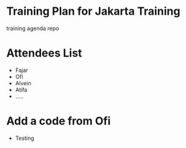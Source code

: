 # Training Plan for Jakarta Training
training agenda repo

# Attendees List

- Fajar
- Ofi
- Alvein
- Atifa
- .....

# Add a code from Ofi

- Testing
